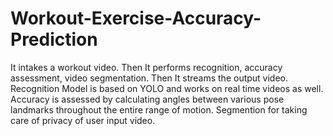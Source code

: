 # Workout-Exercise-Accuracy-Prediction
It intakes a workout video. Then It performs recognition, accuracy assessment, video segmentation. Then It streams the output video.
Recognition Model is based on YOLO and works on real time videos as well.
Accuracy is assessed by calculating angles between various pose landmarks throughout the entire range of motion.
Segmention for taking care of privacy of user input video.
